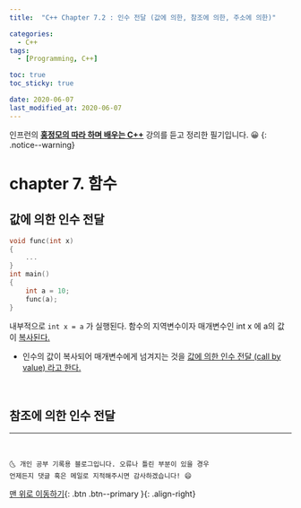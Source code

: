 ```yaml
---
title:  "C++ Chapter 7.2 : 인수 전달 (값에 의한, 참조에 의한, 주소에 의한)" 

categories:
  - C++
tags:
  - [Programming, C++]

toc: true
toc_sticky: true

date: 2020-06-07
last_modified_at: 2020-06-07
---
```


인프런의 **<u>홍정모의 따라 하며 배우는 C++</u>** 강의를 듣고 정리한 필기입니다. 😀
{: .notice--warning}

# chapter 7. 함수

## 값에 의한 인수 전달 

```cpp
void func(int x) 
{
    ...
}
int main()
{
    int a = 10;
    func(a); 
}
```
내부적으로 `int x = a` 가 실행된다. 함수의 지역변수이자 매개변수인 int x 에 a의 값이 <u>복사된다.</u>
- 인수의 값이 복사되어 매개변수에게 넘겨지는 것을 <u>값에 의한 인수 전달 (call by value) 라고 한다.</u>

<br>

## 참조에 의한 인수 전달



***
<br>

    🌜 개인 공부 기록용 블로그입니다. 오류나 틀린 부분이 있을 경우 
    언제든지 댓글 혹은 메일로 지적해주시면 감사하겠습니다! 😄

[맨 위로 이동하기](#){: .btn .btn--primary }{: .align-right}